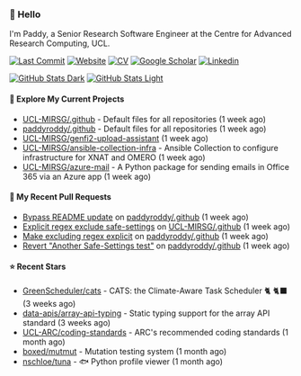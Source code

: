 ### 👋 Hello

I'm Paddy, a Senior Research Software Engineer at the Centre for Advanced
Research Computing, UCL.

[![Last Commit](https://img.shields.io/github/last-commit/paddyroddy/paddyroddy/main?label=updated)](https://github.com/paddyroddy)
[![Website](https://img.shields.io/badge/GitHub%20Pages-222?logo=githubpages&logoColor=fff&style=for-the-badge&style=flat)](https://paddyroddy.github.io)
[![CV](https://img.shields.io/badge/CV-PDF-pink.svg)](https://paddyroddy.github.io/cv)
[![Google Scholar](https://img.shields.io/badge/Google%20Scholar-4285F4?logo=googlescholar&logoColor=fff&style=for-the-badge&style=flat)](https://scholar.google.com/citations?user=OFigHUwAAAAJ)
[![Linkedin](https://img.shields.io/badge/LinkedIn-0A66C2?logo=linkedin&logoColor=fff&style=for-the-badge&style=flat)](https://www.linkedin.com/in/patrickjamesroddy)

[![GitHub Stats Dark](https://github-readme-stats-paddyroddy.vercel.app/api?username=paddyroddy&disable_animations=true&hide_border=true&hide_title=true&include_all_commits=true&rank_icon=github&show=prs_merged,reviews&show_icons=true&theme=tokyonight)](https://github.com/paddyroddy/paddyroddy#gh-dark-mode-only)
[![GitHub Stats Light](https://github-readme-stats-paddyroddy.vercel.app/api?username=paddyroddy&disable_animations=true&hide_border=true&hide_title=true&include_all_commits=true&rank_icon=github&show=prs_merged,reviews&show_icons=true&theme=default)](https://github.com/paddyroddy/paddyroddy#gh-light-mode-only)

#### 👷 Explore My Current Projects

- [UCL-MIRSG/.github](https://github.com/UCL-MIRSG/.github) - Default files for all repositories
  (1 week ago)
- [paddyroddy/.github](https://github.com/paddyroddy/.github) - Default files for all repositories
  (1 week ago)
- [UCL-MIRSG/genfi2-upload-assistant](https://github.com/UCL-MIRSG/genfi2-upload-assistant)
  (1 week ago)
- [UCL-MIRSG/ansible-collection-infra](https://github.com/UCL-MIRSG/ansible-collection-infra) - Ansible Collection to configure infrastructure for XNAT and OMERO
  (1 week ago)
- [UCL-MIRSG/azure-mail](https://github.com/UCL-MIRSG/azure-mail) - A Python package for sending emails in Office 365 via an Azure app
  (1 week ago)

#### 🔨 My Recent Pull Requests

- [Bypass README update](https://github.com/paddyroddy/.github/pull/269) on [paddyroddy/.github](https://github.com/paddyroddy/.github)
  (1 week ago)
- [Explicit regex exclude safe-settings](https://github.com/UCL-MIRSG/.github/pull/145) on [UCL-MIRSG/.github](https://github.com/UCL-MIRSG/.github)
  (1 week ago)
- [Make excluding regex explicit](https://github.com/paddyroddy/.github/pull/268) on [paddyroddy/.github](https://github.com/paddyroddy/.github)
  (1 week ago)
- [Revert &#34;Another Safe-Settings test&#34;](https://github.com/paddyroddy/.github/pull/267) on [paddyroddy/.github](https://github.com/paddyroddy/.github)
  (1 week ago)

#### ⭐ Recent Stars

- [GreenScheduler/cats](https://github.com/GreenScheduler/cats) - CATS: the Climate-Aware Task Scheduler 🐈 🐈‍⬛
  (3 weeks ago)
- [data-apis/array-api-typing](https://github.com/data-apis/array-api-typing) - Static typing support for the array API standard
  (3 weeks ago)
- [UCL-ARC/coding-standards](https://github.com/UCL-ARC/coding-standards) - ARC&#39;s recommended coding standards
  (1 month ago)
- [boxed/mutmut](https://github.com/boxed/mutmut) - Mutation testing system
  (1 month ago)
- [nschloe/tuna](https://github.com/nschloe/tuna) - :fish: Python profile viewer
  (1 month ago)
